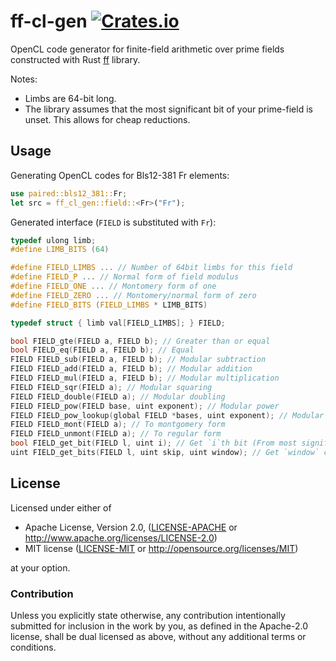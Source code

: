 # ff-cl-gen [![Crates.io](https://img.shields.io/crates/v/ff-cl-gen.svg)](https://crates.io/crates/ff-cl-gen)

OpenCL code generator for finite-field arithmetic over prime fields constructed with Rust [ff](https://github.com/filecoin-project/ff) library.

Notes:
 - Limbs are 64-bit long.
 - The library assumes that the most significant bit of your prime-field is unset. This allows for cheap reductions.

## Usage

Generating OpenCL codes for Bls12-381 Fr elements:

```rust
use paired::bls12_381::Fr;
let src = ff_cl_gen::field::<Fr>("Fr");
```

Generated interface (`FIELD` is substituted with `Fr`):

```c
typedef ulong limb;
#define LIMB_BITS (64)

#define FIELD_LIMBS ... // Number of 64bit limbs for this field
#define FIELD_P ... // Normal form of field modulus
#define FIELD_ONE ... // Montomery form of one
#define FIELD_ZERO ... // Montomery/normal form of zero
#define FIELD_BITS (FIELD_LIMBS * LIMB_BITS)

typedef struct { limb val[FIELD_LIMBS]; } FIELD;

bool FIELD_gte(FIELD a, FIELD b); // Greater than or equal
bool FIELD_eq(FIELD a, FIELD b); // Equal
FIELD FIELD_sub(FIELD a, FIELD b); // Modular subtraction
FIELD FIELD_add(FIELD a, FIELD b); // Modular addition
FIELD FIELD_mul(FIELD a, FIELD b); // Modular multiplication
FIELD FIELD_sqr(FIELD a); // Modular squaring
FIELD FIELD_double(FIELD a); // Modular doubling
FIELD FIELD_pow(FIELD base, uint exponent); // Modular power
FIELD FIELD_pow_lookup(global FIELD *bases, uint exponent); // Modular power with lookup table for bases
FIELD FIELD_mont(FIELD a); // To montgomery form
FIELD FIELD_unmont(FIELD a); // To regular form
bool FIELD_get_bit(FIELD l, uint i); // Get `i`th bit (From most significant digit)
uint FIELD_get_bits(FIELD l, uint skip, uint window); // Get `window` consecutive bits, (Starting from `skip`th bit from most significant digit)
```

## License

Licensed under either of

 * Apache License, Version 2.0, ([LICENSE-APACHE](LICENSE-APACHE) or
   http://www.apache.org/licenses/LICENSE-2.0)
 * MIT license ([LICENSE-MIT](LICENSE-MIT) or http://opensource.org/licenses/MIT)

at your option.

### Contribution

Unless you explicitly state otherwise, any contribution intentionally
submitted for inclusion in the work by you, as defined in the Apache-2.0
license, shall be dual licensed as above, without any additional terms or
conditions.
